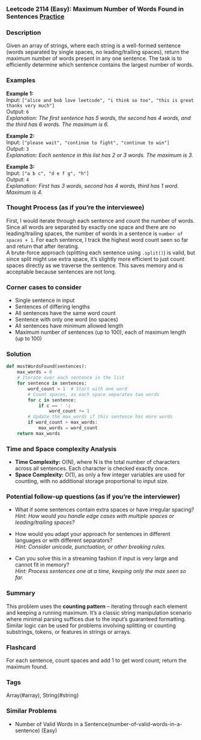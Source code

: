 ### Leetcode 2114 (Easy): Maximum Number of Words Found in Sentences [Practice](https://leetcode.com/problems/maximum-number-of-words-found-in-sentences)

### Description  
Given an array of strings, where each string is a well-formed sentence (words separated by single spaces, no leading/trailing spaces), return the maximum number of words present in any one sentence. The task is to efficiently determine which sentence contains the largest number of words.

### Examples  

**Example 1:**  
Input: `["alice and bob love leetcode", "i think so too", "this is great thanks very much"]`  
Output: `6`  
*Explanation: The first sentence has 5 words, the second has 4 words, and the third has 6 words. The maximum is 6.*

**Example 2:**  
Input: `["please wait", "continue to fight", "continue to win"]`  
Output: `3`  
*Explanation: Each sentence in this list has 2 or 3 words. The maximum is 3.*

**Example 3:**  
Input: `["a b c", "d e f g", "h"]`  
Output: `4`  
*Explanation: First has 3 words, second has 4 words, third has 1 word. Maximum is 4.*

### Thought Process (as if you’re the interviewee)  
First, I would iterate through each sentence and count the number of words. Since all words are separated by exactly one space and there are no leading/trailing spaces, the number of words in a sentence is `number of spaces + 1`. For each sentence, I track the highest word count seen so far and return that after iterating.  
A brute-force approach (splitting each sentence using `.split()`) is valid, but since split might use extra space, it’s slightly more efficient to just count spaces directly as we traverse the sentence. This saves memory and is acceptable because sentences are not long.

### Corner cases to consider  
- Single sentence in input
- Sentences of differing lengths
- All sentences have the same word count
- Sentence with only one word (no spaces)
- All sentences have minimum allowed length
- Maximum number of sentences (up to 100), each of maximum length (up to 100)

### Solution

```python
def mostWordsFound(sentences):
    max_words = 0
    # Iterate over each sentence in the list
    for sentence in sentences:
        word_count = 1  # Start with one word
        # Count spaces, as each space separates two words
        for c in sentence:
            if c == ' ':
                word_count += 1
        # Update the max_words if this sentence has more words
        if word_count > max_words:
            max_words = word_count
    return max_words
```

### Time and Space complexity Analysis  

- **Time Complexity:** O(N), where N is the total number of characters across all sentences. Each character is checked exactly once.
- **Space Complexity:** O(1), as only a few integer variables are used for counting, with no additional storage proportional to input size.

### Potential follow-up questions (as if you’re the interviewer)  

- What if some sentences contain extra spaces or have irregular spacing?  
  *Hint: How would you handle edge cases with multiple spaces or leading/trailing spaces?*

- How would you adapt your approach for sentences in different languages or with different separators?  
  *Hint: Consider unicode, punctuation, or other breaking rules.*

- Can you solve this in a streaming fashion if input is very large and cannot fit in memory?  
  *Hint: Process sentences one at a time, keeping only the max seen so far.*

### Summary
This problem uses the **counting pattern** – iterating through each element and keeping a running maximum. It’s a classic string manipulation scenario where minimal parsing suffices due to the input’s guaranteed formatting. Similar logic can be used for problems involving splitting or counting substrings, tokens, or features in strings or arrays.


### Flashcard
For each sentence, count spaces and add 1 to get word count; return the maximum found.

### Tags
Array(#array), String(#string)

### Similar Problems
- Number of Valid Words in a Sentence(number-of-valid-words-in-a-sentence) (Easy)
